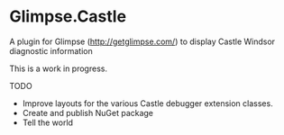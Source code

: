 # Glimpse.Castle
A plugin for Glimpse (http://getglimpse.com/) to display Castle Windsor diagnostic information

This is a work in progress.

TODO
* Improve layouts for the various Castle debugger extension classes.
* Create and publish NuGet package
* Tell the world
